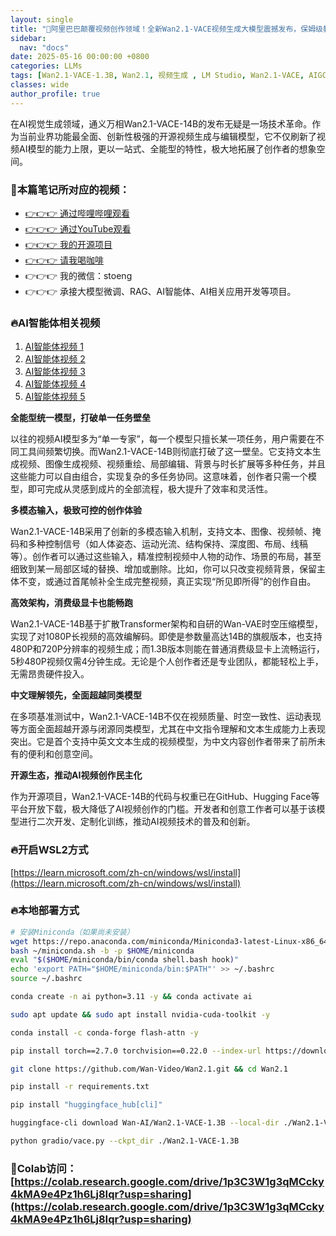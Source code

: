 ```yaml
---
layout: single
title: "🚀阿里巴巴颠覆视频创作领域！全新Wan2.1-VACE视频生成大模型震撼发布，保姆级教程手把手教你本地与Colab双平台部署，轻松生成电影级AI大片！Wan2.1-VACE-1.3B参数做出惊艳效果"
sidebar:
  nav: "docs"
date: 2025-05-16 00:00:00 +0800
categories: LLMs
tags: [Wan2.1-VACE-1.3B, Wan2.1, 视频生成 , LM Studio, Wan2.1-VACE, AIGC, AI, AGI]
classes: wide
author_profile: true
---
```


在AI视觉生成领域，通义万相Wan2.1-VACE-14B的发布无疑是一场技术革命。作为当前业界功能最全面、创新性极强的开源视频生成与编辑模型，它不仅刷新了视频AI模型的能力上限，更以一站式、全能型的特性，极大地拓展了创作者的想象空间。

### 🚀本篇笔记所对应的视频：

- [👉👉👉 通过哔哩哔哩观看](https://www.bilibili.com/video/BV1ofEbzgE6r/)
- [👉👉👉 通过YouTube观看](https://youtu.be/SVyN2Mf2tgE)
- [👉👉👉 我的开源项目](https://github.com/win4r/AISuperDomain)
- [👉👉👉 请我喝咖啡](https://ko-fi.com/aila)
- 👉👉👉 我的微信：stoeng
- 👉👉👉 承接大模型微调、RAG、AI智能体、AI相关应用开发等项目。

### 🔥AI智能体相关视频

1. [AI智能体视频 1](https://youtu.be/vYm0brFoMwA) 
2. [AI智能体视频 2](https://youtu.be/szTXELuaJos)  
3. [AI智能体视频 3](https://youtu.be/szTXELuaJos)  
4. [AI智能体视频 4](https://youtu.be/RxR3x_Uyq4c)  
5. [AI智能体视频 5](https://youtu.be/IrTEDPnEVvU)  



**全能型统一模型，打破单一任务壁垒**

以往的视频AI模型多为“单一专家”，每一个模型只擅长某一项任务，用户需要在不同工具间频繁切换。而Wan2.1-VACE-14B则彻底打破了这一壁垒。它支持文本生成视频、图像生成视频、视频重绘、局部编辑、背景与时长扩展等多种任务，并且这些能力可以自由组合，实现复杂的多任务协同。这意味着，创作者只需一个模型，即可完成从灵感到成片的全部流程，极大提升了效率和灵活性。

**多模态输入，极致可控的创作体验**

Wan2.1-VACE-14B采用了创新的多模态输入机制，支持文本、图像、视频帧、掩码和多种控制信号（如人体姿态、运动光流、结构保持、深度图、布局、线稿等）。创作者可以通过这些输入，精准控制视频中人物的动作、场景的布局，甚至细致到某一局部区域的替换、增加或删除。比如，你可以只改变视频背景，保留主体不变，或通过首尾帧补全生成完整视频，真正实现“所见即所得”的创作自由。

**高效架构，消费级显卡也能畅跑**

Wan2.1-VACE-14B基于扩散Transformer架构和自研的Wan-VAE时空压缩模型，实现了对1080P长视频的高效编解码。即使是参数量高达14B的旗舰版本，也支持480P和720P分辨率的视频生成；而1.3B版本则能在普通消费级显卡上流畅运行，5秒480P视频仅需4分钟生成。无论是个人创作者还是专业团队，都能轻松上手，无需昂贵硬件投入。

**中文理解领先，全面超越同类模型**

在多项基准测试中，Wan2.1-VACE-14B不仅在视频质量、时空一致性、运动表现等方面全面超越开源与闭源同类模型，尤其在中文指令理解和文本生成能力上表现突出。它是首个支持中英文文本生成的视频模型，为中文内容创作者带来了前所未有的便利和创意空间。

**开源生态，推动AI视频创作民主化**

作为开源项目，Wan2.1-VACE-14B的代码与权重已在GitHub、Hugging Face等平台开放下载，极大降低了AI视频创作的门槛。开发者和创意工作者可以基于该模型进行二次开发、定制化训练，推动AI视频技术的普及和创新。

### 🔥开启WSL2方式

[https://learn.microsoft.com/zh-cn/windows/wsl/install](https://learn.microsoft.com/zh-cn/windows/wsl/install)

### 🔥本地部署方式

```bash
# 安装Miniconda（如果尚未安装）
wget https://repo.anaconda.com/miniconda/Miniconda3-latest-Linux-x86_64.sh -O ~/miniconda.sh
bash ~/miniconda.sh -b -p $HOME/miniconda
eval "$($HOME/miniconda/bin/conda shell.bash hook)"
echo 'export PATH="$HOME/miniconda/bin:$PATH"' >> ~/.bashrc
source ~/.bashrc

conda create -n ai python=3.11 -y && conda activate ai

sudo apt update && sudo apt install nvidia-cuda-toolkit -y

conda install -c conda-forge flash-attn -y

pip install torch==2.7.0 torchvision==0.22.0 --index-url https://download.pytorch.org/whl/cu126

git clone https://github.com/Wan-Video/Wan2.1.git && cd Wan2.1

pip install -r requirements.txt

pip install "huggingface_hub[cli]"

huggingface-cli download Wan-AI/Wan2.1-VACE-1.3B --local-dir ./Wan2.1-VACE-1.3B

python gradio/vace.py --ckpt_dir ./Wan2.1-VACE-1.3B

```

### 🚀Colab访问：[https://colab.research.google.com/drive/1p3C3W1g3qMCcky4kMA9e4Pz1h6Lj8Iqr?usp=sharing](https://colab.research.google.com/drive/1p3C3W1g3qMCcky4kMA9e4Pz1h6Lj8Iqr?usp=sharing)